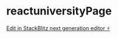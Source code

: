 # reactuniversityPage

[Edit in StackBlitz next generation editor ⚡️](https://stackblitz.com/~/github.com/silsgah/reactuniversityPage)